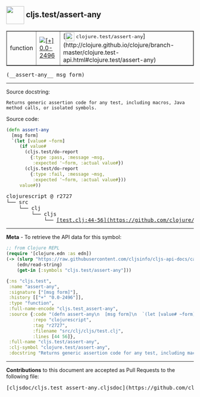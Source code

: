 ## <img width="48px" valign="middle" src="http://i.imgur.com/Hi20huC.png"> cljs.test/assert-any

 <table border="1">
<tr>

<td>function</td>
<td><a href="https://github.com/cljsinfo/cljs-api-docs/tree/0.0-2496"><img valign="middle" alt="[+] 0.0-2496" src="https://img.shields.io/badge/+-0.0--2496-lightgrey.svg"></a> </td>
<td>
[<img height="24px" valign="middle" src="http://i.imgur.com/1GjPKvB.png"> <samp>clojure.test/assert-any</samp>](http://clojure.github.io/clojure/branch-master/clojure.test-api.html#clojure.test/assert-any)
</td>
</tr>
</table>

 <samp>
(__assert-any__ msg form)<br>
</samp>

---




Source docstring:

```
Returns generic assertion code for any test, including macros, Java
method calls, or isolated symbols.
```

Source code:

```clj
(defn assert-any
  [msg form]
  `(let [value# ~form]
     (if value#
       (cljs.test/do-report
         {:type :pass, :message ~msg,
          :expected '~form, :actual value#})
       (cljs.test/do-report
         {:type :fail, :message ~msg,
          :expected '~form, :actual value#}))
     value#))
```

 <pre>
clojurescript @ r2727
└── src
    └── clj
        └── cljs
            └── <ins>[test.clj:44-56](https://github.com/clojure/clojurescript/blob/r2727/src/clj/cljs/test.clj#L44-L56)</ins>
</pre>


---

__Meta__ - To retrieve the API data for this symbol:

```clj
;; from Clojure REPL
(require '[clojure.edn :as edn])
(-> (slurp "https://raw.githubusercontent.com/cljsinfo/cljs-api-docs/catalog/cljs-api.edn")
    (edn/read-string)
    (get-in [:symbols "cljs.test/assert-any"]))
```

```clj
{:ns "cljs.test",
 :name "assert-any",
 :signature ["[msg form]"],
 :history [["+" "0.0-2496"]],
 :type "function",
 :full-name-encode "cljs.test_assert-any",
 :source {:code "(defn assert-any\n  [msg form]\n  `(let [value# ~form]\n     (if value#\n       (cljs.test/do-report\n         {:type :pass, :message ~msg,\n          :expected '~form, :actual value#})\n       (cljs.test/do-report\n         {:type :fail, :message ~msg,\n          :expected '~form, :actual value#}))\n     value#))",
          :repo "clojurescript",
          :tag "r2727",
          :filename "src/clj/cljs/test.clj",
          :lines [44 56]},
 :full-name "cljs.test/assert-any",
 :clj-symbol "clojure.test/assert-any",
 :docstring "Returns generic assertion code for any test, including macros, Java\nmethod calls, or isolated symbols."}

```

---

__Contributions__ to this document are accepted as Pull Requests to the following file:

 <pre>
[cljsdoc/cljs.test_assert-any.cljsdoc](https://github.com/cljsinfo/cljs-api-docs/blob/master/cljsdoc/cljs.test_assert-any.cljsdoc)
</pre>

